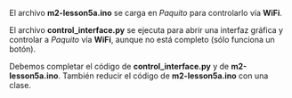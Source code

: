El archivo **m2-lesson5a.ino** se carga en *Paquito* para controlarlo vía **WiFi**.

El archivo **control_interface.py** se ejecuta para abrir una interfaz gráfica y controlar a *Paquito* vía **WiFi**, aunque no está completo (sólo funciona un botón).

Debemos completar el código de **control_interface.py** y de **m2-lesson5a.ino**. También reducir el código de **m2-lesson5a.ino** con una clase.
